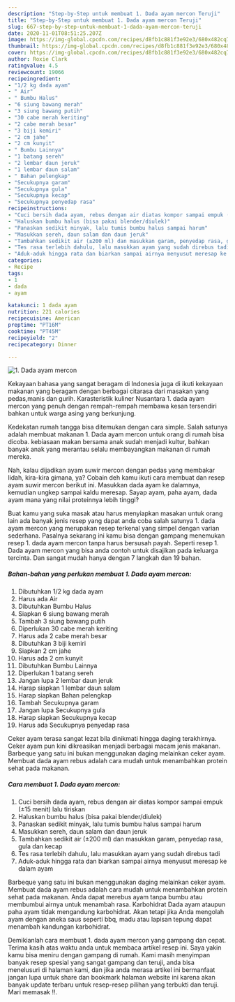 ```yaml
---
description: "Step-by-Step untuk membuat 1. Dada ayam mercon Teruji"
title: "Step-by-Step untuk membuat 1. Dada ayam mercon Teruji"
slug: 667-step-by-step-untuk-membuat-1-dada-ayam-mercon-teruji
date: 2020-11-01T08:51:25.207Z
image: https://img-global.cpcdn.com/recipes/d8fb1c881f3e92e3/680x482cq70/1-dada-ayam-mercon-foto-resep-utama.jpg
thumbnail: https://img-global.cpcdn.com/recipes/d8fb1c881f3e92e3/680x482cq70/1-dada-ayam-mercon-foto-resep-utama.jpg
cover: https://img-global.cpcdn.com/recipes/d8fb1c881f3e92e3/680x482cq70/1-dada-ayam-mercon-foto-resep-utama.jpg
author: Roxie Clark
ratingvalue: 4.5
reviewcount: 19066
recipeingredient:
- "1/2 kg dada ayam"
- " Air"
- " Bumbu Halus"
- "6 siung bawang merah"
- "3 siung bawang putih"
- "30 cabe merah keriting"
- "2 cabe merah besar"
- "3 biji kemiri"
- "2 cm jahe"
- "2 cm kunyit"
- " Bumbu Lainnya"
- "1 batang sereh"
- "2 lembar daun jeruk"
- "1 lembar daun salam"
- " Bahan pelengkap"
- "Secukupnya garam"
- "Secukupnya gula"
- "Secukupnya kecap"
- "Secukupnya penyedap rasa"
recipeinstructions:
- "Cuci bersih dada ayam, rebus dengan air diatas kompor sampai empuk (±15 menit) lalu tiriskan"
- "Haluskan bumbu halus (bisa pakai blender/diulek)"
- "Panaskan sedikit minyak, lalu tumis bumbu halus sampai harum"
- "Masukkan sereh, daun salam dan daun jeruk"
- "Tambahkan sedikit air (±200 ml) dan masukkan garam, penyedap rasa, gula dan kecap"
- "Tes rasa terlebih dahulu, lalu masukkan ayam yang sudah direbus tadi"
- "Aduk-aduk hingga rata dan biarkan sampai airnya menyusut meresap ke dalam ayam"
categories:
- Recipe
tags:
- 1
- dada
- ayam

katakunci: 1 dada ayam 
nutrition: 221 calories
recipecuisine: American
preptime: "PT16M"
cooktime: "PT45M"
recipeyield: "2"
recipecategory: Dinner

---
```



![1. Dada ayam mercon](https://img-global.cpcdn.com/recipes/d8fb1c881f3e92e3/680x482cq70/1-dada-ayam-mercon-foto-resep-utama.jpg)

Kekayaan bahasa yang sangat beragam di Indonesia juga di ikuti kekayaan makanan yang beragam dengan berbagai citarasa dari masakan yang pedas,manis dan gurih. Karasteristik kuliner Nusantara 1. dada ayam mercon yang penuh dengan rempah-rempah membawa kesan tersendiri bahkan untuk warga asing yang berkunjung.


Kedekatan rumah tangga bisa ditemukan dengan cara simple. Salah satunya adalah membuat makanan 1. Dada ayam mercon untuk orang di rumah bisa dicoba. kebiasaan makan bersama anak sudah menjadi kultur, bahkan banyak anak yang merantau selalu membayangkan makanan di rumah mereka.

Nah, kalau dijadikan ayam suwir mercon dengan pedas yang membakar lidah, kira-kira gimana, ya? Cobain deh kamu ikuti cara membuat dan resep ayam suwir mercon berikut ini. Masukkan dada ayam ke dalamnya, kemudian ungkep sampai kaldu meresap. Sayap ayam, paha ayam, dada ayam mana yang nilai proteinnya lebih tinggi?

Buat kamu yang suka masak atau harus menyiapkan masakan untuk orang lain ada banyak jenis resep yang dapat anda coba salah satunya 1. dada ayam mercon yang merupakan resep terkenal yang simpel dengan varian sederhana. Pasalnya sekarang ini kamu bisa dengan gampang menemukan resep 1. dada ayam mercon tanpa harus bersusah payah.
Seperti resep 1. Dada ayam mercon yang bisa anda contoh untuk disajikan pada keluarga tercinta. Dan sangat mudah hanya dengan 7 langkah dan 19 bahan.


<!--inarticleads1-->

##### Bahan-bahan yang perlukan membuat 1. Dada ayam mercon:

1. Dibutuhkan 1/2 kg dada ayam
1. Harus ada  Air
1. Dibutuhkan  Bumbu Halus
1. Siapkan 6 siung bawang merah
1. Tambah 3 siung bawang putih
1. Diperlukan 30 cabe merah keriting
1. Harus ada 2 cabe merah besar
1. Dibutuhkan 3 biji kemiri
1. Siapkan 2 cm jahe
1. Harus ada 2 cm kunyit
1. Dibutuhkan  Bumbu Lainnya
1. Diperlukan 1 batang sereh
1. Jangan lupa 2 lembar daun jeruk
1. Harap siapkan 1 lembar daun salam
1. Harap siapkan  Bahan pelengkap
1. Tambah Secukupnya garam
1. Jangan lupa Secukupnya gula
1. Harap siapkan Secukupnya kecap
1. Harus ada Secukupnya penyedap rasa


Ceker ayam terasa sangat lezat bila dinikmati hingga daging terakhirnya. Ceker ayam pun kini dikreasikan menjadi berbagai macam jenis makanan. Barbeque yang satu ini bukan menggunakan daging melainkan ceker ayam. Membuat dada ayam rebus adalah cara mudah untuk menambahkan protein sehat pada makanan. 

<!--inarticleads2-->

##### Cara membuat  1. Dada ayam mercon:

1. Cuci bersih dada ayam, rebus dengan air diatas kompor sampai empuk (±15 menit) lalu tiriskan
1. Haluskan bumbu halus (bisa pakai blender/diulek)
1. Panaskan sedikit minyak, lalu tumis bumbu halus sampai harum
1. Masukkan sereh, daun salam dan daun jeruk
1. Tambahkan sedikit air (±200 ml) dan masukkan garam, penyedap rasa, gula dan kecap
1. Tes rasa terlebih dahulu, lalu masukkan ayam yang sudah direbus tadi
1. Aduk-aduk hingga rata dan biarkan sampai airnya menyusut meresap ke dalam ayam


Barbeque yang satu ini bukan menggunakan daging melainkan ceker ayam. Membuat dada ayam rebus adalah cara mudah untuk menambahkan protein sehat pada makanan. Anda dapat merebus ayam tanpa bumbu atau membumbui airnya untuk menambah rasa. Karbohidrat Dada ayam ataupun paha ayam tidak mengandung karbohidrat. Akan tetapi jika Anda mengolah ayam dengan aneka saus seperti bbq, madu atau lapisan tepung dapat menambah kandungan karbohidrat. 

Demikianlah cara membuat 1. dada ayam mercon yang gampang dan cepat. Terima kasih atas waktu anda untuk membaca artikel resep ini. Saya yakin kamu bisa meniru dengan gampang di rumah. Kami masih menyimpan banyak resep spesial yang sangat gampang dan teruji, anda bisa menelusuri di halaman kami, dan jika anda merasa artikel ini bermanfaat jangan lupa untuk share dan bookmark halaman website ini karena akan banyak update terbaru untuk resep-resep pilihan yang terbukti dan teruji. Mari memasak !!. 
